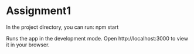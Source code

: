 # Assignment1

In the project directory, you can run:
npm start


Runs the app in the development mode.
Open http://localhost:3000 to view it in your browser.
